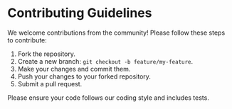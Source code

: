 # Contributing Guidelines

We welcome contributions from the community! Please follow these steps to contribute:

1. Fork the repository.
2. Create a new branch: `git checkout -b feature/my-feature`.
3. Make your changes and commit them.
4. Push your changes to your forked repository.
5. Submit a pull request.

Please ensure your code follows our coding style and includes tests.


